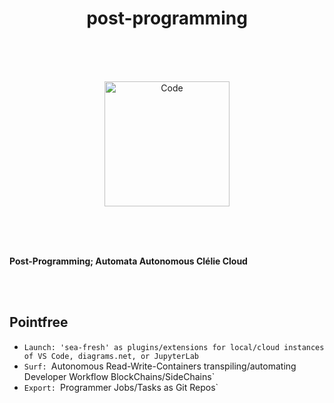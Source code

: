 <h1 align="center">post-programming</h1>

  <br/>
  <br/>
  <br/>
 
  
  <p align="center">
 <img alt="Code" src="https://raw.githubusercontent.com/post-programming/post-programming/master/website/static/img/icon.png" height="200" />
  </p>
  
  <br/>
  <br/>
  <br/>
  
<b> 
  
Post-Programming; Automata Autonomous Clélie Cloud </b>
  
  <br/>
  <br/>
 
  
  ## Pointfree

* `Launch: 'sea-fresh' as plugins/extensions for local/cloud instances of VS Code, diagrams.net, or JupyterLab`
* `Surf: `Autonomous Read-Write-Containers transpiling/automating Developer Workflow BlockChains/SideChains`
* `Export: `Programmer Jobs/Tasks as Git Repos`
  



